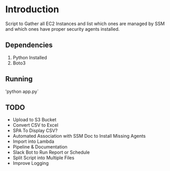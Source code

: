 # Introduction

Script to Gather all EC2 Instances and list which ones are managed by SSM and which ones have proper security agents installed.

## Dependencies

1. Python Installed
2. Boto3

## Running

'python app.py`

## TODO

* Upload to S3 Bucket
* Convert CSV to Excel
* SPA To Display CSV?
* Automated Association with SSM Doc to Install Missing Agents
* Import into Lambda
* Pipeline & Documentation
* Slack Bot to Run Report or Schedule
* Split Script into Multiple Files
* Improve Logging
